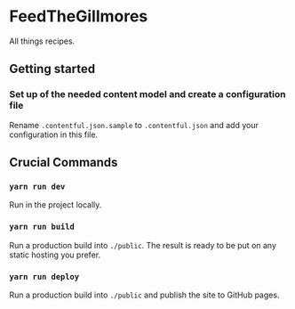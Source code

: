 # FeedTheGillmores

All things recipes.

## Getting started

### Set up of the needed content model and create a configuration file

Rename `.contentful.json.sample` to `.contentful.json` and add your configuration in this file.

## Crucial Commands

### `yarn run dev`

Run in the project locally.

### `yarn run build`

Run a production build into `./public`. The result is ready to be put on any static hosting you prefer.

### `yarn run deploy`

Run a production build into `./public` and publish the site to GitHub pages.
